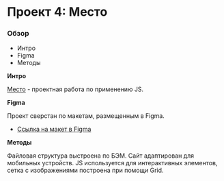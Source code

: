 # Проект 4: Место

### Обзор

* Интро
* Figma
* Методы

**Интро**

[Место](https://alexeyblokhin.github.io/mesto/) - проектная работа по применению JS. 

**Figma**

Проект сверстан по макетам, размещенным в Figma.
* [Ссылка на макет в Figma](https://www.figma.com/file/StZjf8HnoeLdiXS7dYrLAh/JavaScript.-Sprint-4)

**Методы**

Файловая структура выстроена по БЭМ. Сайт адаптирован для мобильных устройств. JS используется для интерактивных элементов, сетка с изображениями построена при помощи Grid.